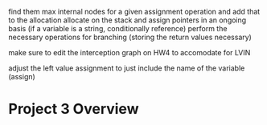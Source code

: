 find them max internal nodes for a given assignment operation and add that to the allocation
allocate on the stack and assign pointers in an ongoing basis (if a variable is a string, conditionally reference)
perform the necessary operations for branching (storing the return values necessary)

make sure to edit the interception graph on HW4 to accomodate for LVIN

adjust the left value assignment to just include the name of the variable (assign)

# Project 3 Overview
